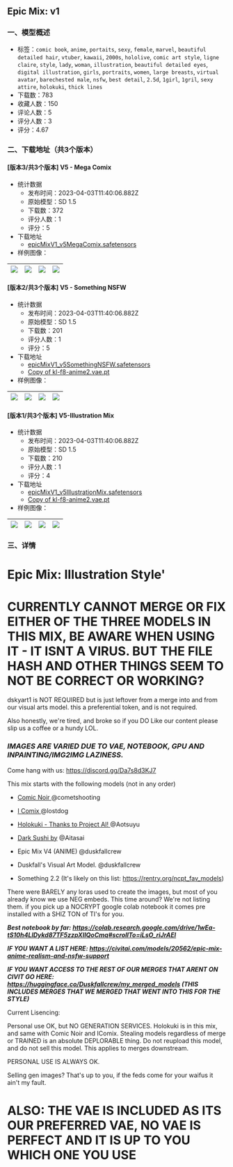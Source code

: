 ## Epic Mix: v1
### 一、模型概述

- 标签：`comic book`, `anime`, `portaits`, `sexy`, `female`, `marvel`, `beautiful detailed hair`, `vtuber`, `kawaii`, `2000s`, `hololive`, `comic art style`, `ligne claire`, `style`, `lady`, `woman`, `illustration`, `beautiful detailed eyes`, `digital illustration`, `girls`, `portraits`, `women`, `large breasts`, `virtual avatar`, `barechested male`, `nsfw`, `best detail`, `2.5d`, `1girl`, `1gril`, `sexy attire`, `holokuki`, `thick lines`
- 下载数：783
- 收藏人数：150
- 评论人数：5
- 评分人数：3
- 评分：4.67

### 二、下载地址（共3个版本）

#### [版本3/共3个版本] V5 - Mega Comix

- 统计数据
  - 发布时间：2023-04-03T11:40:06.882Z
  - 原始模型：SD 1.5
  - 下载数：372
  - 评分人数：1
  - 评分：5
- 下载地址
  - [epicMixV1_v5MegaComix.safetensors](https://civitai.com/api/download/models/34224)
- 样例图像：

| <img src="https://image.civitai.com/xG1nkqKTMzGDvpLrqFT7WA/4d0c4945-c163-4d01-5198-d80e96e5dc00/width=450/391098.jpeg" /> | <img src="https://image.civitai.com/xG1nkqKTMzGDvpLrqFT7WA/06938623-e47a-492b-29c9-04935fd24600/width=450/391092.jpeg" /> | <img src="https://image.civitai.com/xG1nkqKTMzGDvpLrqFT7WA/95f17685-3de2-47f6-9bf8-a0c935569a00/width=450/391095.jpeg" /> | <img src="https://image.civitai.com/xG1nkqKTMzGDvpLrqFT7WA/21248116-5192-4287-6a04-a1e17fbbbc00/width=450/391101.jpeg" /> |
| ---- | ---- | ---- | ---- |

#### [版本2/共3个版本] V5 - Something NSFW

- 统计数据
  - 发布时间：2023-04-03T11:40:06.882Z
  - 原始模型：SD 1.5
  - 下载数：201
  - 评分人数：1
  - 评分：5
- 下载地址
  - [epicMixV1_v5SomethingNSFW.safetensors](https://civitai.com/api/download/models/34048)
  - [Copy of kl-f8-anime2.vae.pt](https://civitai.com/api/download/models/34048?type=VAE&format=Other)
- 样例图像：

| <img src="https://image.civitai.com/xG1nkqKTMzGDvpLrqFT7WA/ac75a861-6c3f-4780-90e9-52d01c9a8d00/width=450/388739.jpeg" /> | <img src="https://image.civitai.com/xG1nkqKTMzGDvpLrqFT7WA/4af51f08-4407-4a58-a129-149f7ea5ee00/width=450/388738.jpeg" /> | <img src="https://image.civitai.com/xG1nkqKTMzGDvpLrqFT7WA/8867b81e-51a1-4042-6809-dcd092b31e00/width=450/388737.jpeg" /> | <img src="https://image.civitai.com/xG1nkqKTMzGDvpLrqFT7WA/152f2a79-c6b0-4619-00eb-a2dfbbebf500/width=450/388736.jpeg" /> |
| ---- | ---- | ---- | ---- |

#### [版本1/共3个版本] V5-Illustration Mix

- 统计数据
  - 发布时间：2023-04-03T11:40:06.882Z
  - 原始模型：SD 1.5
  - 下载数：210
  - 评分人数：1
  - 评分：4
- 下载地址
  - [epicMixV1_v5IllustrationMix.safetensors](https://civitai.com/api/download/models/33717)
  - [Copy of kl-f8-anime2.vae.pt](https://civitai.com/api/download/models/33717?type=VAE&format=Other)
- 样例图像：

| <img src="https://image.civitai.com/xG1nkqKTMzGDvpLrqFT7WA/3ba6ff50-5e6c-4c88-d426-0a7fd331aa00/width=450/384719.jpeg" /> | <img src="https://image.civitai.com/xG1nkqKTMzGDvpLrqFT7WA/e5898eb7-a441-4d05-7ded-08e71ac7ce00/width=450/384732.jpeg" /> | <img src="https://image.civitai.com/xG1nkqKTMzGDvpLrqFT7WA/c3e85729-3e49-4963-d2d5-6d497b2e5f00/width=450/384731.jpeg" /> | <img src="https://image.civitai.com/xG1nkqKTMzGDvpLrqFT7WA/dd51eaf6-50fe-45c7-e1f8-5e821f9dc800/width=450/384730.jpeg" /> |
| ---- | ---- | ---- | ---- |


### 三、详情
<h1>Epic Mix: Illustration Style'</h1><h1>CURRENTLY CANNOT MERGE OR FIX EITHER OF THE THREE MODELS IN THIS MIX, BE AWARE WHEN USING IT - IT ISNT A VIRUS.  BUT THE FILE HASH AND OTHER THINGS SEEM TO NOT BE CORRECT OR WORKING? </h1><p>dskyart1 is NOT REQUIRED but is just leftover from a merge into and from our visual arts model. this a preferential token, and is not required.</p><p>Also honestly, we're tired, and broke so if you DO Like our content please slip us a coffee or a hundy LOL.</p><h3><strong><em>IMAGES ARE VARIED DUE TO VAE, NOTEBOOK, GPU AND INPAINTING/IMG2IMG LAZINESS.</em></strong></h3><p>Come hang with us: <a target="_blank" rel="ugc" href="https://discord.gg/Da7s8d3KJ7">https://discord.gg/Da7s8d3KJ7</a></p><p>This mix starts with the following models (not in any order)</p><ul><li><p><a target="_blank" rel="ugc" href="https://civitai.com/models/16325/comi-noir-v2">Comic Noir </a><span data-type="mention" class="mantine-1yiar0p" data-id="mention:5815" data-label="cometshooting">@cometshooting</span></p></li><li><p><a target="_blank" rel="ugc" href="https://civitai.com/models/16164/icomix">I Comix </a><span data-type="mention" class="mantine-1yiar0p" data-id="mention:10921" data-label="lostdog">@lostdog</span></p></li><li><p><a target="_blank" rel="ugc" href="https://civitai.com/models/17598/holokuki">Holokuki - Thanks to Project AI! </a><span data-type="mention" class="mantine-1yiar0p" data-id="mention:104513" data-label="Aotsuyu">@Aotsuyu</span></p></li><li><p><a target="_blank" rel="ugc" href="https://civitai.com/models/24779/dark-sushi-mix-mix">Dark Sushi by</a> <span data-type="mention" class="mantine-1yiar0p" data-id="mention:494339" data-label="Aitasai">@Aitasai</span></p></li><li><p>Epic Mix V4 (ANIME) <span data-type="mention" class="mantine-1yiar0p" data-id="mention:129131" data-label="duskfallcrew">@duskfallcrew</span></p></li><li><p>Duskfall's Visual Art Model. <span data-type="mention" class="mantine-1yiar0p" data-id="mention:129131" data-label="duskfallcrew">@duskfallcrew</span></p></li><li><p>Something 2.2 (It's likely on this list: <a target="_blank" rel="ugc" href="https://rentry.org/ncpt_fav_models">https://rentry.org/ncpt_fav_models</a>)</p></li></ul><p>There were BARELY any loras used to create the images, but most of you already know we use NEG embeds. This time around? We're not listing them. if you pick up a NOCRYPT google colab notebook it comes pre installed with a SHIZ TON of TI's for you.</p><p><strong><em>Best notebook by far: </em></strong><a target="_blank" rel="ugc" href="https://colab.research.google.com/drive/1wEa-tS10h4LlDykd87TF5zzpXIIQoCmq#scrollTo=iLsO_riJrAEl"><strong><em>https://colab.research.google.com/drive/1wEa-tS10h4LlDykd87TF5zzpXIIQoCmq#scrollTo=iLsO_riJrAEl</em></strong></a></p><p><strong><em>IF YOU WANT A LIST HERE: </em></strong><a target="_blank" rel="ugc" href="https://civitai.com/models/20562/epic-mix-anime-realism-and-nsfw-support"><strong><em>https://civitai.com/models/20562/epic-mix-anime-realism-and-nsfw-support</em></strong></a></p><p><strong><em>IF YOU WANT ACCESS TO THE REST OF OUR MERGES THAT ARENT ON CIVIT GO HERE: </em></strong><a target="_blank" rel="ugc" href="https://huggingface.co/Duskfallcrew/my_merged_models"><strong><em>https://huggingface.co/Duskfallcrew/my_merged_models</em></strong></a><strong><em> (THIS INCLUDES MERGES THAT WE MERGED THAT WENT INTO THIS FOR THE STYLE)</em></strong></p><p>Current Lisencing:</p><p>Personal use OK, but NO GENERATION SERVICES. Holokuki is in this mix, and same with Comic Noir and IComix. Stealing models regardless of merge or TRAINED is an absolute DEPLORABLE thing. Do not reupload this model, and do not sell this model. This applies to merges downstream.</p><p>PERSONAL USE IS ALWAYS OK.</p><p>Selling gen images? That's up to you, if the feds come for your waifus it ain't my fault.</p><h1>ALSO: THE VAE IS INCLUDED AS ITS OUR PREFERRED VAE, NO VAE IS PERFECT AND IT IS UP TO YOU WHICH ONE YOU USE</h1>